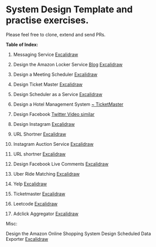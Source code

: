 # System Design Template and practise exercises. 


Please feel free to clone, extend and send PRs. 

**Table of Index:**

  
1.  Messaging Service [Excalidraw ](https://excalidraw.com/#json=_umH_TBDwA1AgJCWqI6Rl,Sv2BJo3VnUTa5EOoAjS2uA)

2.  Design the Amazon Locker Service  [Blog](https://medium.com/@brahada29/amazon-lockers-high-level-system-design-fafe8c7d7157) [Excalidraw ](https://excalidraw.com/#json=utIIEIo5lBn94tG4UWpyT,WER1E33F6-xeXcuQQ1nVWw)
    
3.  Design a Meeting Scheduler  [Excalidraw ](https://excalidraw.com/#json=CXDLc_vb5b51vAxGSgRaX,Z8DiMMluwCAKcNh3RVrTsA)
    
4.  Design Ticket Master [Excalidraw ](https://excalidraw.com/#json=wQVmwj0FUXF68atryU7Q3,HijG5L6AgdgyEEKf5uilqg)
    
5.  Design Scheduler as a Service [Excalidraw](https://excalidraw.com/#room=2d16bf8d02c3c13b8199,KEfCTQnn9J0ZOWXmVsSMOw)
    
6.  Design a Hotel Management System [~ TicketMaster](https://www.hellointerview.com/learn/system-design/answer-keys/ticketmaster)
    
7.  Design Facebook [Twitter Video similar](https://www.hellointerview.com/learn/system-design/answer-keys/tweet-search)

8.  Design Instagram [Excalidraw](https://excalidraw.com/#json=gJ8zM6kDkgFrpgxO-23ZT,DP2AgJleQk6TpUg1Yk0HYw)

9.  URL Shortner [Excalidraw](https://excalidraw.com/#json=n12neu6fviWRquvZ-6gBc,bkA59ZIk7YI1kNAq-HYiYQ)

10. Instagram Auction Service [Excalidraw](https://excalidraw.com/#json=AmzskIrLHph7TdCKcPMTb,O0Sbh9IqJJ6UNHBQLlvz6A)

11. URL shortner [Excalidraw](https://excalidraw.com/#json=QD79QbaTFKKzIqzWjXdsM,YbXcBgMqU5V843CRZUWmwA)

12. Design Facebook Live Comments [Excalidraw](https://excalidraw.com/#json=r8T6fRlnb3-XKuA24ifMi,sVxMGXitf53bGQ63XzSmZw)

13. Uber Ride Matching [Excalidraw](https://excalidraw.com/#json=Jc2Wn4XIgLmlaKqWPK1g6,PLf3m6jaysCg9bw6552yqw)

14. Yelp [Excalidraw](https://excalidraw.com/#json=_OjUgK2xcSc2i1P9NUTrC,0gtg4NnjbwX1nIy2yMUlrg)

15. Ticketmaster [Excalidraw](https://excalidraw.com/#json=f7zLTA2PfGG_f8GTTyNnw,Ru_UAHQGbFWlv215UKC4GQ)

16. Leetcode [Excalidraw](https://excalidraw.com/#json=CiA0PF4WF95eH_ipjNm8a,Beqe7ozKgWH1qdk5fzZbpw)

17. Adclick Aggregator [Excalidraw](https://excalidraw.com/#json=a0S98Yj7sqGiIKkvXoLoV,P8L2_d-sM9jadJD5WJJfaw)

Misc:

  Design the Amazon Online Shopping System
  Design Scheduled Data Exporter [Excalidraw](https://excalidraw.com/#json=YggX85VD-A9vvlURwRT7M,6s9tQMU2uUfcXmE-2veHOw)
